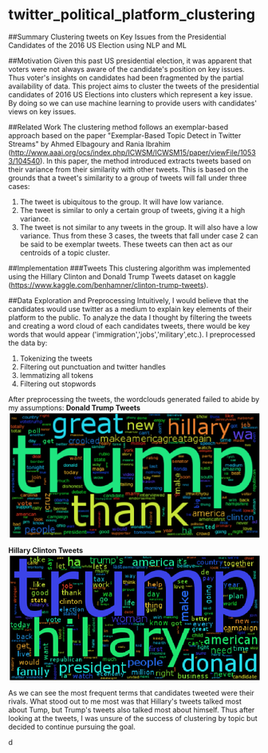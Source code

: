 # twitter_political_platform_clustering
##Summary 
Clustering tweets on Key Issues from the Presidential Candidates of the 2016 US Election using NLP and ML

##Motivation 
Given this past US presidential election, it was apparent that voters were not always aware of the candidate's position on key issues. Thus voter's insights on candidates had been fragmented by the partial availability of data. This project aims to cluster the tweets of the presidential candidates of 2016 US Elections into clusters which represent a key issue. By doing so we can use machine learning to provide users with candidates' views on key issues. 

##Related Work 
The clustering method follows an exemplar-based approach based on the paper "Exemplar-Based Topic Detect in Twitter Streams" by Ahmed Elbagoury and Rania Ibrahim (http://www.aaai.org/ocs/index.php/ICWSM/ICWSM15/paper/viewFile/10533/104540). In this paper, the method introduced extracts tweets based on their variance from their similarity with other tweets. This is based on the grounds that a tweet's similarity to a group of tweets will fall under three cases: 
  1. The tweet is ubiquitous to the group. It will have low variance. 
  2. The tweet is similar to only a certain group of tweets, giving it a high variance. 
  3. The tweet is not similar to any tweets in the group. It will also have a low variance.
Thus from these 3 cases, the tweets that fall under case 2 can be said to be exemplar tweets. These tweets can then act as our centroids of a topic cluster. 

##Implementation 
###Tweets 
This clustering algorithm was implemented using the Hillary Clinton and Donald Trump Tweets dataset on kaggle (https://www.kaggle.com/benhamner/clinton-trump-tweets). 


##Data Exploration and Preprocessing
Intuitively, I would believe that the candidates would use twitter as a medium to explain key elements of their platform to the public. To analyze the data I thought by filtering the tweets and creating a word cloud of each candidates tweets, there would be key words that would appear ('immigration','jobs','military',etc.). I preprocessed the data by: 
  1. Tokenizing the tweets
  2. Filtering out punctuation and twitter handles
  3. lemmatizing all tokens 
  4. Filtering out stopwords 

After preprocessing the tweets, the wordclouds generated failed to abide by my assumptions: 
__Donald Trump Tweets__
![Trump](images/trump_cloud.png)

__Hillary Clinton Tweets__
![Hillary](images/clinton_cloud.png) 

As we can see the most frequent terms that candidates tweeted were their rivals. What stood out to me most was that Hillary's tweets talked most about Tump, but Trump's tweets also talked most about himself. Thus after looking at the tweets, I was unsure of the success of clustering by topic but decided to continue pursuing the goal.

d

